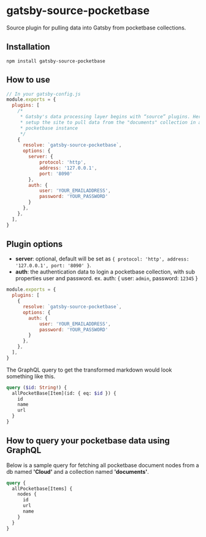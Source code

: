 # gatsby-source-pocketbase

Source plugin for pulling data into Gatsby from pocketbase collections.

## Installation

```shell
npm install gatsby-source-pocketbase
```

## How to use

```javascript
// In your gatsby-config.js
module.exports = {
  plugins: [
    /*
     * Gatsby's data processing layer begins with “source” plugins. Here we
     * setup the site to pull data from the "documents" collection in a local
     * pocketbase instance
     */
    {
      resolve: `gatsby-source-pocketbase`,
      options: { 
        server: {
            protocol: 'http',
            address: '127.0.0.1',
            port: '8090'
        }, 
        auth: {
            user: 'YOUR_EMAILADDRESS',
            password: 'YOUR_PASSWORD'
        } 
      },
    },
  ],
}
```


## Plugin options

- **server**: optional, default will be set as `{ protocol: 'http', address: '127.0.0.1', port: '8090' }`.
- **auth**: the authentication data to login a pocketbase collection, with sub
  properties user and password. ex. auth: { user: `admin`, password: `12345` }

```javascript
module.exports = {
  plugins: [
    {
      resolve: `gatsby-source-pocketbase`,
      options: {
        auth: {
            user: 'YOUR_EMAILADDRESS',
            password: 'YOUR_PASSWORD'
        } 
      },
    },
  ],
}
```

The GraphQL query to get the transformed markdown would look something like
this.

```graphql
query ($id: String!) {
  allPocketBase[Item](id: { eq: $id }) {
    id
    name
    url
  }
}
```

## How to query your pocketbase data using GraphQL

Below is a sample query for fetching all pocketbase document nodes from a db named
**'Cloud'** and a collection named **'documents'**.

```graphql
query {
  allPocketbase[Items] {
    nodes {
      id
      url
      name
    }
  }
}
```
